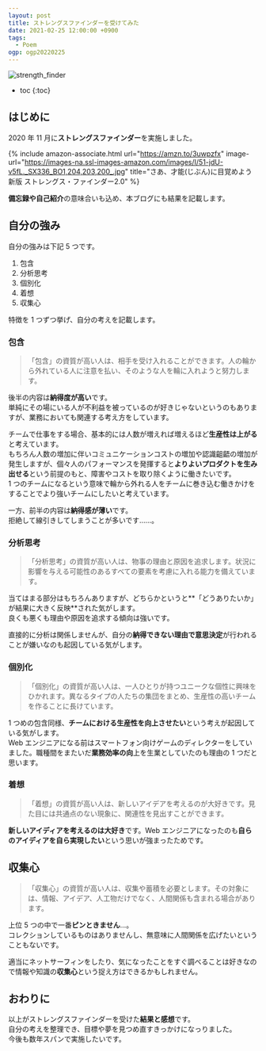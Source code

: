 ```yaml
---
layout: post
title: ストレングスファインダーを受けてみた
date: 2021-02-25 12:00:00 +0900
tags:
  - Poem
ogp: ogp20220225
---
```


![strength_finder]({{site.baseurl}}/assets/ogp/ogp20220225.png)

- toc
{:toc}

## はじめに

2020 年 11 月に**ストレングスファインダー**を実施しました。

{% include amazon-associate.html url="https://amzn.to/3uwpzfx" image-url="https://images-na.ssl-images-amazon.com/images/I/51-jdU-v5fL._SX336_BO1,204,203,200_.jpg" title="さあ、才能(じぶん)に目覚めよう 新版 ストレングス・ファインダー2.0" %}

**備忘録や自己紹介**の意味合いも込め、本ブログにも結果を記載します。

## 自分の強み

自分の強みは下記 5 つです。

1. 包含
2. 分析思考
3. 個別化
4. 着想
5. 収集心

特徴を 1 つずつ挙げ、自分の考えを記載します。

### 包含

> 「包含」の資質が高い人は、相手を受け入れることができます。人の輪から外れている人に注意を払い、そのような人を輪に入れようと努力します。

後半の内容は**納得度が高い**です。  
単純にその場にいる人が不利益を被っているのが好きじゃないというのもありますが、業務においても関連する考え方をしています。

チームで仕事をする場合、基本的には人数が増えれば増えるほど**生産性は上がる**と考えています。  
もちろん人数の増加に伴いコミュニケーションコストの増加や認識齟齬の増加が発生しますが、個々人のパフォーマンスを発揮すると**よりよいプロダクトを生み出せる**という前提のもと、障害やコストを取り除くように働きたいです。  
1 つのチームになるという意味で輪から外れる人をチームに巻き込む働きかけをすることでより強いチームにしたいと考えています。

一方、前半の内容は**納得感が薄い**です。  
拒絶して線引きしてしまうことが多いです……。

### 分析思考

> 「分析思考」の資質が高い人は、物事の理由と原因を追求します。状況に影響を与える可能性のあるすべての要素を考慮に入れる能力を備えています。

当てはまる部分はもちろんありますが、どちらかというと**「どうありたいか」が結果に大きく反映**された気がします。  
良くも悪くも理由や原因を追求する傾向は強いです。

直接的に分析は関係しませんが、自分の**納得できない理由で意思決定**が行われることが嫌いなのも起因している気がします。

### 個別化

> 「個別化」の資質が高い人は、一人ひとりが持つユニークな個性に興味をひかれます。異なるタイプの人たちの集団をまとめ、生産性の高いチームを作ることに長けています。

1 つめの包含同様、**チームにおける生産性を向上させたい**という考えが起因している気がします。  
Web エンジニアになる前はスマートフォン向けゲームのディレクターをしていました。職種間をまたいだ**業務効率の向**上を生業としていたのも理由の 1 つだと思います。

### 着想

> 「着想」の資質が高い人は、新しいアイデアを考えるのが大好きです。見た目には共通点のない現象に、関連性を見出すことができます。

**新しいアイディアを考えるのは大好き**です。Web エンジニアになったのも**自らのアイディアを自ら実現したい**という思いが強まったためです。

## 収集心

> 「収集心」の資質が高い人は、収集や蓄積を必要とします。その対象には、情報、アイデア、人工物だけでなく、人間関係も含まれる場合があります。

上位 5 つの中で一番**ピンときません**…。  
コレクションしているものはありませんし、無意味に人間関係を広げたいということもないです。

適当にネットサーフィンをしたり、気になったことをすぐ調べることは好きなので情報や知識の**収集心**という捉え方はできるかもしれません。

## おわりに

以上がストレングスファインダーを受けた**結果と感想**です。  
自分の考えを整理でき、目標や夢を見つめ直すきっかけになっりました。  
今後も数年スパンで実施したいです。
